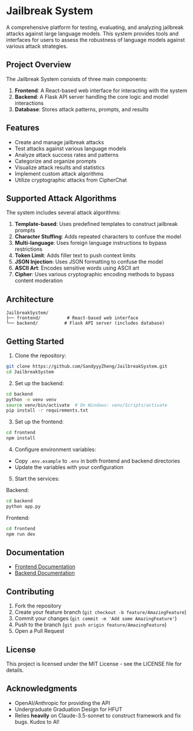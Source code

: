# Jailbreak System

A comprehensive platform for testing, evaluating, and analyzing jailbreak attacks against large language models. This system provides tools and interfaces for users to assess the robustness of language models against various attack strategies.

## Project Overview

The Jailbreak System consists of three main components:

1. **Frontend**: A React-based web interface for interacting with the system
2. **Backend**: A Flask API server handling the core logic and model interactions
3. **Database**: Stores attack patterns, prompts, and results

## Features

- Create and manage jailbreak attacks
- Test attacks against various language models
- Analyze attack success rates and patterns
- Categorize and organize prompts
- Visualize attack results and statistics
- Implement custom attack algorithms
- Utilize cryptographic attacks from CipherChat

## Supported Attack Algorithms

The system includes several attack algorithms:

1. **Template-based**: Uses predefined templates to construct jailbreak prompts
2. **Character Stuffing**: Adds repeated characters to confuse the model
3. **Multi-language**: Uses foreign language instructions to bypass restrictions
4. **Token Limit**: Adds filler text to push context limits
5. **JSON Injection**: Uses JSON formatting to confuse the model
6. **ASCII Art**: Encodes sensitive words using ASCII art
7. **Cipher**: Uses various cryptographic encoding methods to bypass content moderation

## Architecture

```
JailbreakSystem/
├── frontend/          # React-based web interface
└── backend/          # Flask API server (includes database)
```

## Getting Started

1. Clone the repository:
```bash
git clone https://github.com/SandyyyZheng/JailbreakSystem.git
cd JailbreakSystem
```

2. Set up the backend:
```bash
cd backend
python -m venv venv
source venv/bin/activate  # On Windows: venv/Scripts/activate
pip install -r requirements.txt
```

3. Set up the frontend:
```bash
cd frontend
npm install
```

4. Configure environment variables:
- Copy `.env.example` to `.env` in both frontend and backend directories
- Update the variables with your configuration

5. Start the services:

Backend:
```bash
cd backend
python app.py
```

Frontend:
```bash
cd frontend
npm run dev
```

## Documentation

- [Frontend Documentation](frontend/README.md)
- [Backend Documentation](backend/README.md)

## Contributing

1. Fork the repository
2. Create your feature branch (`git checkout -b feature/AmazingFeature`)
3. Commit your changes (`git commit -m 'Add some AmazingFeature'`)
4. Push to the branch (`git push origin feature/AmazingFeature`)
5. Open a Pull Request

## License

This project is licensed under the MIT License - see the LICENSE file for details.

## Acknowledgments

- OpenAI/Anthropic for providing the API
- Undergraduate Graduation Design for HFUT
- Relies **heavily** on Claude-3.5-sonnet to construct framework and fix bugs. Kudos to AI!